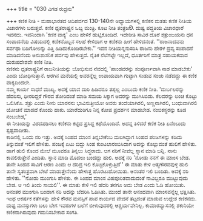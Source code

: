 +++
title = "030 ವಿಗಡ ರುದ್ರನು"

+++
ಕಣಿಕ ನೀತಿ - ಮಹಾಭಾರತದ ಆದಿಪರ್ವದ 130-140ನೇ ಅಧ್ಯಾಯಗಳಲ್ಲಿ ಕಣಿಕನ ಮತತು ಕಣಿಕ ನೀತಿಯ ವಿಚಾರಗಳು ಬರುತ್ತವೆ. ಕಣಿಕ ಧೃತರಾಷ್ಟ್ರನ ಒಬ್ಬ ಮಂತ್ರಿ. ಕೂಟ ನೀತಿ ತಂತ್ರಜÐ. ದುಷ್ಟ ಪದ್ಧತಿಯ ವಿಚಾರಧಾರೆ ಇವನದು. ಇವನಿಂದಾಗಿ 'ಕಣಿಕ ವಾಕ್ಯ' ಎಂಬ ಹೇಳಿಕೆ ಹುಟ್ಟಿಕೊಂಡಿದೆ. ಇದೇರೀತಿ ಸಾವಿರ ದೊರೆ ಶತ್ರುಂಜಯನು ಧನ ಸಂಪಾದನೆಯ ವಿಷಯದಲ್ಲಿ ಕಣಿಕನೊಬ್ಬನ ಸಲಹೆ ಕೇಳಿದಾಗ ಆ ಕಣಿಕನು ಹೀಗೆ ಹೇಳಿದನಂತೆ. ''ರಾಜನಾದವನು ಸರ್ವಥಾ ಬಡಿಗೋಲನ್ನು ಎತ್ತಿ ಹಿಡಿದುಕೊಂಡಿರಬೇಕು.'' ಇವನ ನೀತಿಯನ್ನನುಸರಿಸಿ ರಾಜನು ಹೇರಳ ದ್ರವ್ಯ ಸಂಪಾದನೆ ಮಾಡಿದನೆಂದು ಅನುಶಾಸನಿಕ ಪರ್ವವು ಹೇಳುತ್ತದೆ. ನೈತಿಕ ನೆಲೆಗಟ್ಟೇ ಇಲ್ಲದೆ, ಧೂರ್ತರಿಗೆ ಮಾತ್ರ ಸಹಾಯಕವಾದ ದುರುಪದೇಶವೇ ಕಣಿಕ ನೀತಿ.  
ಕಣಿಕನು ಧೃತರಾಷ್ಟ್ರನಿಗೆ ರಾಜನೀತಿಯನ್ನು ಬೋಧಿಸುವ ನೆವದಲ್ಲಿ 'ಪಾಂಡವರನ್ನು ಸಂಪೂರ್ಣವಾಗಿ ನಾಶ ಮಾಡಬೇಕು' ಎಂದು ಬೋಧಿಸುತ್ತಾನೆ. ಅರಗಿನ ಮನೆಯಲ್ಲಿ ಅವರನ್ನೆಲ್ಲ ಉಪಾಯವಾಗಿ ಗುಟ್ಟಾಗಿ ಸುಡುವ ಸಂಚು ನಡೆದದ್ದು ಈ ಕಣಿಕ ವಾಕ್ಯದಿಂದಲೇ.  
ನಮ್ಮ ಕಾರ್ಯ ಸಾಧನೆ ಮುಖ್ಯ. ಅದಕ್ಕೆ ಯಾವ ದಾರಿ ಹಿಡಿದರೂ ತಪ್ಪಲ್ಲ ಎಂಬುದು ಕಣಿಕ ನೀತಿ. 'ದುರ್ಬಲರನ್ನು ಹೆದರಿಸು, ಧೀರರಿದ್ದರೆ ಗೌರವ ತೋರಿದಂತೆ ಮಾಡಿ ಸಮಯ ಸಿಕ್ಕಾಗ ಅವರನ್ನು ಮುಗಿಸಿಬಿಡು. ಕೆಲವರನ್ನು ಲಂಚ ಕೊಟ್ಟು ಒಲಿಸಿಕೊ. ಶತ್ರು ಎಂದು ನೀನು ಯಾರನನು ಭಾವಿಸುತ್ತೀಯೋ ಅವರು ತಂದೆಯಾಗಿರಲಿ, ಅಣ್ಣನಾಗಿರಲಿ, ಬಂಧುವಾಗಿರಲಿ ಯೋಚನೆ ಮಾಡದೆ ಕೊಂದು ಹಾಕು. ಯಾರೆದುರಿಗೂ ನಿನ್ನ ಕೋಪ ಪ್ರದರ್ಶನ ಮಾಡಬೇಡ. ನಂಬಿಕಸ್ಥರನ್ನು ಕೂಡ ನಂಬಬೇಡ,'  
ಈ ನೀತಿಯನ್ನು ವಿಶದಪಡಿಸಲು ಕಣಿಕನು ಕಟ್ಟಿದ ಪ್ರಸಿದ್ದ ಕಥೆಯೊಂದಿದೆ. ಅದನ್ನ ತಿಳಿದರೆ ಕಣಿಕ ನೀತಿ ಏನೆಂಬುದು ಸ್ಪಷ್ಟವಾದೀತು.  
ಕಾಡಿನಲ್ಲಿ ಒಂದು ನರಿ ಇತ್ತು. ಅದಕ್ಕೆ ಸಿಂಹದ ಮಾಂಸ ತಿನ್ನಬೇಕೆಂಬ ಮಲಗಿದ್ದಾಗ ಸಿಂಹದ ಪಂಜಗಳನ್ನು ಕಡಿದು ತಿನ್ನುವಂತೆ ಇಲಿಗೆ ಹೇಳಿತು. ಪಂಜಕ್ಕೆ ಏಟು ಬಿದ್ದು ಸಿಂಹ ಕುಂಟಲಾರಂಬಿಸಿದಾಗ ಅದನ್ನು ಕೊಲ್ಲುವಂತೆ ಹುಲಿಗೆ ಹೇಳಿತು. ಹಾಗೆ ಹುಲಿ ಕೊಂದ ಮೇಲೆ ಮೂವರೂ ತಿನ್ನಲು ಸಿದ್ಧರಾದು. ಆಗ ನರಿಗೆ ನೀವೆಲ್ಲ ಸ್ನಾನ ಮಾಡಿ ಬನ್ನಿ. ನಾನು ಕಾವಲಿರುತ್ತೇನೆ ಎಂದಿತು. ಸ್ನಾನ ಮಾಡಿ ಮೊದಲು ಬಂದದ್ದು ಹುಲಿ. ಅದಕ್ಕೆ ನರಿ 'ನೋಡು ನನಗೆ ಈ ಮಾಂಸ ಬೇಡ. ತಾನೇ ಸಿಂಹದ ಸಾವಿಗೆ ಆರಣ ಎಂದು ಆ ದರಿದ್ರ ಇಲಿ ಕೊಚ್ಚಿಕೊಳ್ಳುತ್ತಿದೆ'' ಈ ಮಾತು ಕೇಳಿ ಆತ್ಮಗೌರವವುಳ್ಳ ಹುಲಿ ತಾನೇ ಸ್ವತಂತ್ರವಾಗಿ ಬೇಟೆ ಮಾಡುತ್ತೇನೆಂದು ಹೇಳುತ್ತ ಹೊರಟುಹೋಯಿತು. ಅನಂತರ ಇಲಿ ಬಂದಿತು. ಅದಕ್ಕೆ ನರಿ ಹೇಳಿತು. ''ನೋಡು ಮುಂಗುಸಿ ಹೇಳಿತು. ಈ ಸಿಂಹದ ಮಾಂಸ ವಿಷಪೂರಿತವಾದುದಂತೆ ನಾವಿಬ್ಬರೂ ಮುಟ್ಟುವುದು ಬೇಡ. ಆ ಇಲಿ ತಿಂದು ಸಾಯಲಿ''. ಈ ಮಾತು ಕೇಳಿ ಇಲಿ ಹೆದರಿ ತನಗೂ ಅದು ಬೇಡ ಎಂದು ಓಡಿ ಹೋಯಿತು. ಅನಂತರ ಮುಂಗುಸಿ ಬಂದಾಗ ನರಿ ಅದನ್ನು ಬೆದರಿಸಿ ಓಡಿಸಿತು. ಮುಂದೆ ತಾನೇ ಆನಂದವಾಗಿ ಮಾಂಸವನ್ನೆಲ್ಲ ಭಕ್ಷಿಸಿತು. ಇಂಥ ಆಕರ್ಷಕ ಕತೆಗಳನ್ನು ಹೇಳಿ ಕೌರವ ಮನಸ್ಸಿಗೆ ಪಾಪ ಕಾರ್ಯದ ವೇದನೆ ತಟ್ಟದಂತೆ ಮಾಡುವ ಉದ್ದೇಶ ಕಣಿಕನದು. ದುಷ್ಟ ಮನಸ್ಸುಗಳು ಬಲು ಬೇಗ ಇವರುಗಳ ಬಲೆಗೆ ಬೀಳುವುದರಲ್ಲಿ ಆಶ್ಚರ್ಯವೇನಿಲ್ಲ. ಕುಮಾರವ್ಯಾಸನಲ್ಲಿ ಶಕುನಿಯೇ ಕಣಿಕನಾಗಿರುವುದು ಗಮನಿಸಬೇಕಾದ ಸಂಗತಿ.